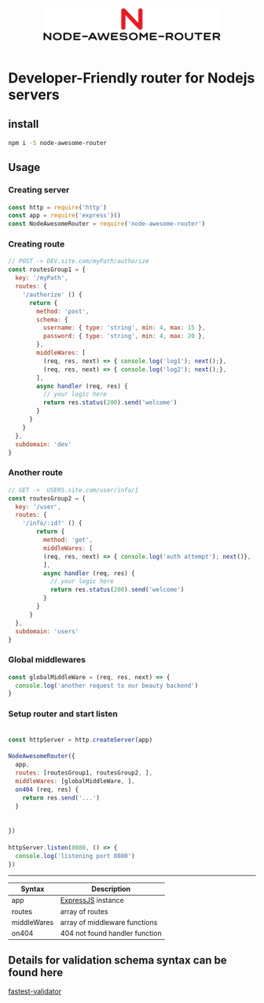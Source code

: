 <div align="center">
    <img width="360" src="logo.png" alt="Got">
</div>
<br/>

# Developer-Friendly router for Nodejs servers
## install
```bash
npm i -S node-awesome-router
```
## Usage
### Creating server
```js
const http = require('http')
const app = require('express')()
const NodeAwesomeRouter = require('node-awesome-router')

```
### Creating route
```js
// POST -> DEV.site.com/myPath/authorize
const routesGroup1 = {
  key: '/myPath',
  routes: {
    '/authorize' () {
      return {
        method: 'post',
        schema: {
          username: { type: 'string', min: 4, max: 15 },
          password: { type: 'string', min: 4, max: 20 },
        },
        middleWares: [
          (req, res, next) => { console.log('log1'); next();}, 
          (req, res, next) => { console.log('log2'); next();},
        ],
        async handler (req, res) {
          // your logic here
          return res.status(200).send('welcome')
        }   
      }
    }
  }, 
  subdomain: 'dev' 
}
```
### Another route
```js
// GET ->  USERS.site.com/user/info/1
const routesGroup2 = {
  key: '/user', 
  routes: {
    '/info/:id?' () {
        return {
          method: 'get',
          middleWares: [
          (req, res, next) => { console.log('auth attempt'); next()}, 
          ],
          async handler (req, res) {
            // your logic here
            return res.status(200).send('welcome')
          }   
        }
      }
  }, 
  subdomain: 'users' 
}

```

### Global middlewares
```js
const globalMiddleWare = (req, res, next) => {
  console.log('another request to our beauty backend')
}
```
### Setup router and start listen
```js

const httpServer = http.createServer(app)

NodeAwesomeRouter({
  app,
  routes: [routesGroup1, routesGroup2, ],
  middleWares: [globalMiddleWare, ],
  on404 (req, res) {
    return res.send('...')
  }
  
  
})

httpServer.listen(8080, () => {
  console.log('listening port 8080')
})

```
<hr/>

| Syntax | Description |
| --- | ----------- |
| app | [ExpressJS](https://expressjs.com/) instance |
| routes | array of routes |
| middleWares | array of middleware functions |
| on404 | 404 not found handler function |


## Details for validation schema syntax can be found here 
[fastest-validator](https://www.npmjs.com/package/fastest-validator)

